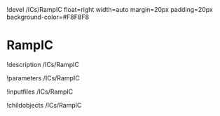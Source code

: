 <!-- MOOSE Object Documentation Stub: Remove this when content is added. -->!devel /ICs/RampIC float=right width=auto margin=20px padding=20px background-color=#F8F8F8


# RampIC
!description /ICs/RampIC

!parameters /ICs/RampIC

!inputfiles /ICs/RampIC

!childobjects /ICs/RampIC
